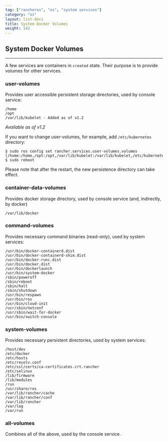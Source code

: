 ```yaml
---
tag: ["rancheros", "os", "system services"]
category: "os"
layout: list-docs
title: System Docker Volumes
weight: 142
---
```


## System Docker Volumes
---

A few services are containers in `created` state. Their purpose is to provide volumes for other services.

### user-volumes

Provides user accessible persistent storage directories, used by console service:

```
/home
/opt
/var/lib/kubelet - Added as of v1.2
```

_Available as of v1.2_

If you want to change user-volumes, for example, add `/etc/kubernetes` directory:

```
$ sudo ros config set rancher.services.user-volumes.volumes  [/home:/home,/opt:/opt,/var/lib/kubelet:/var/lib/kubelet,/etc/kubernetes:/etc/kubernetes]
$ sudo reboot
```

Please note that after the restart, the new persistence directory can take effect.

### container-data-volumes

Provides docker storage directory, used by console service (and, indirectly, by docker)

```
/var/lib/docker
```

### command-volumes

Provides necessary command binaries (read-only), used by system services:

```
/usr/bin/docker-containerd.dist
/usr/bin/docker-containerd-shim.dist
/usr/bin/docker-runc.dist
/usr/bin/docker.dist
/usr/bin/dockerlaunch
/usr/bin/system-docker
/sbin/poweroff
/sbin/reboot
/sbin/halt
/sbin/shutdown
/usr/bin/respawn
/usr/bin/ros
/usr/bin/cloud-init
/usr/sbin/netconf
/usr/sbin/wait-for-docker
/usr/bin/switch-console
```

### system-volumes

Provides necessary persistent directories, used by system services:

```
/host/dev
/etc/docker
/etc/hosts
/etc/resolv.conf
/etc/ssl/certs/ca-certificates.crt.rancher
/etc/selinux
/lib/firmware
/lib/modules
/run
/usr/share/ros
/var/lib/rancher/cache
/var/lib/rancher/conf
/var/lib/rancher
/var/log
/var/run
```

### all-volumes

Combines all of the above, used by the console service.
